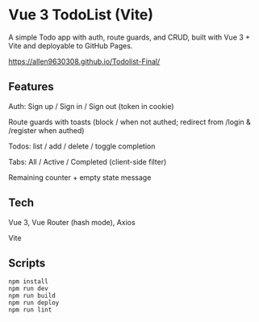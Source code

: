 # Vue 3 TodoList (Vite)

A simple Todo app with auth, route guards, and CRUD, built with Vue 3 + Vite and deployable to GitHub Pages.

https://allen9630308.github.io/Todolist-Final/


## Features

Auth: Sign up / Sign in / Sign out (token in cookie)

Route guards with toasts (block / when not authed; redirect from /login & /register when authed)

Todos: list / add / delete / toggle completion

Tabs: All / Active / Completed (client-side filter)

Remaining counter + empty state message


## Tech

Vue 3, Vue Router (hash mode), Axios

Vite


## Scripts
```
npm install
npm run dev
npm run build
npm run deploy
npm run lint
```

